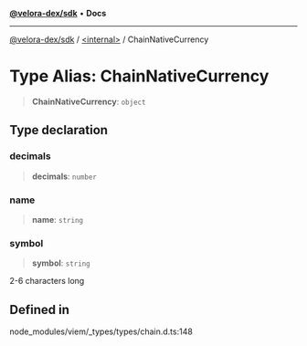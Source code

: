 [**@velora-dex/sdk**](../../README.md) • **Docs**

***

[@velora-dex/sdk](../../globals.md) / [\<internal\>](../README.md) / ChainNativeCurrency

# Type Alias: ChainNativeCurrency

> **ChainNativeCurrency**: `object`

## Type declaration

### decimals

> **decimals**: `number`

### name

> **name**: `string`

### symbol

> **symbol**: `string`

2-6 characters long

## Defined in

node\_modules/viem/\_types/types/chain.d.ts:148
